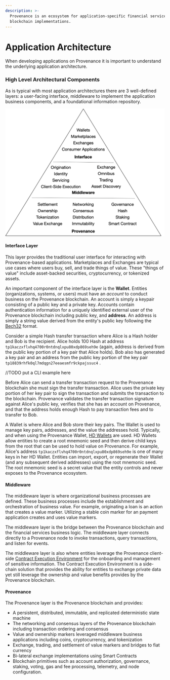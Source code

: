 ```yaml
---
description: >-
  Provenance is an ecosystem for application-specific financial services
  blockchain implementations.
---
```


# Application Architecture

When developing applications on Provenance it is important to understand the underlying application architecture.  

### High Level Architectural Components

As is typical with most application architectures there are 3 well-defined layers: a user-facing interface, middleware to implement the application business components, and a foundational information repository.

![](../.gitbook/assets/image%20%281%29.png)



#### Interface Layer

This layer provides the traditional user interface for interacting with Provenance-based applications.  Marketplaces and Exchanges are typical use cases where users buy, sell, and trade things of value.  These "things of value" include asset-backed securities, cryptocurrency, or tokenized assets.

An important component of the interface layer is the **Wallet**.  Entities \(organizations, systems, or users\) must have an _account_ to conduct business on the Provenance blockchain.  An account is simply a keypair consisting of a public key and a private key.  Accounts contain authentication information for a uniquely identified external user of the Provenance blockchain including public key, and **address**. An address is simply a string value derived from the entity's public key following the [Bech32](https://en.bitcoin.it/wiki/Bech32) format.  

Consider a simple Hash transfer transaction where Alice is a Hash holder and Bob is the recipient.  Alice holds 100 Hash at address `tp1kaczxflvhq4700r0ntdnqlxpu80xdp869seh9e` \(again, address is derived from the public key portion of a key pair that Alice holds\).  Bob also has generated a key pair and an address from the public key portion of the key pair `tp18839rhfk0ql7mdqgn27eeaesmfr9ckpajssuc4` .  

//TODO put a CLI example here

Before Alice can send a transfer transaction request to the Provenance blockchain she must sign the transfer transaction.  Alice uses the private key portion of her key pair to sign the transaction and submits the transaction to the blockchain.  Provenance validates the transfer transaction signature against Alice's public key, verifies that she has an account on Provenance, and that the address holds enough Hash to pay transaction fees and to transfer to Bob.

A Wallet is where Alice and Bob store their key pairs. The Wallet is used to manage key pairs, addresses, and the value the addresses hold.  Typically, and when using the Provenance Wallet, [HD Wallets](https://en.bitcoin.it/wiki/BIP_0032) are used.  HD Wallets allow entities to create a root mnemonic seed and then derive child keys from the root that can be used to hold value on Provenance.  For example, Alice's address `tp1kaczxflvhq4700r0ntdnqlxpu80xdp869seh9e` is one of many keys in her HD Wallet.  Entities can import, export, or regenerate their Wallet \(and any subsequent derived addresses\) using the root mnemonic seed.  The root mnemonic seed is a secret value that the entity controls and never exposes to the Provenance ecosystem.

#### Middleware

The middleware layer is where organizational business processes are defined.  These business processes include the establishment and orchestration of business value.  For example, originating a loan is an action that creates a value marker.  Utilizing a stable coin marker for an payment application creates and uses value markers.

The middleware layer is the bridge between the Provenance blockchain and the financial services business logic.  The middleware layer connects directly to a Provenance node to invoke transactions, query transactions, and listen for events.

The middleware layer is also where entities leverage the Provenance client-side [Contract Execution Environment](../p8e/overview.md) for the onboarding and management of sensitive information.  The Contract Execution Environment is a side-chain solution that provides the ability for entities to exchange private data yet still leverage the ownership and value benefits provides by the Provenance blockchain.

#### Provenance

The Provenance layer is the Provenance blockchain and provides:

* A persistent, distributed, immutable, and replicated deterministic state machine
* The networking and consensus layers of the Provenance blockchain including transaction ordering and consensus
* Value and ownership markers leveraged middleware business applications including coins, cryptocurrency, and tokenization
* Exchange, trading, and settlement of value markers and bridges to fiat currency
* Bi-lateral exchange implementations using Smart Contracts
* Blockchain primitives such as account authorization, governance, staking, voting, gas and fee processing, telemetry, and node configuration.

